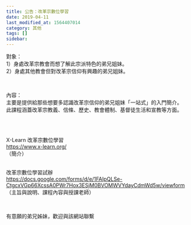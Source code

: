 ```yaml
---
title: 公告：改革宗數位學習
date: 2019-04-11
last_modified_at: 1564407014
category: 其他
tags: []
sidebar: 
---
```


<p>對象：<br/>
1）身處改革宗教會而想了解此宗派特色的弟兄姐妹。<br/>
2）身處其他教會但對改革宗信仰有興趣的弟兄姐妹。</p>
<p> </p>
<p>內容：<br/>
主要是提供給那些想要多認識改革宗信仰的弟兄姐妹「一站式」的入門簡介。<br/>
此課程涵蓋改革宗教義、信條、歷史、教會體制、基督徒生活和宣教等方面。</p>
<p> </p>
<p><br/>
X-Learn 改革宗數位學習<br/>
<a href="https://www.x-learn.org/" target="_blank">https://www.x-learn.org/</a><br/>
（簡介）</p>
<p><br/>
改革宗數位學習試辦<br/>
<a href="https://docs.google.com/forms/d/e/1FAIpQLSe-CtgcxVGp66XcssA0PWr7Hox3ESjM0BVOMWVYdayCdmWd5w/viewform" target="_blank">https://docs.google.com/forms/d/e/1FAIpQLSe-CtgcxVGp66XcssA0PWr7Hox3ESjM0BVOMWVYdayCdmWd5w/viewform</a><br/>
（主旨與說明、課程內容與授課老師）</p>
<p> </p>
<p>有意願的弟兄姊妹，歡迎與該網站聯繫</p>
